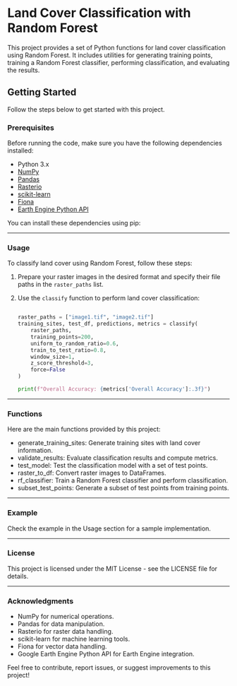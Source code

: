# Land Cover Classification with Random Forest

This project provides a set of Python functions for land cover classification using Random Forest. It includes utilities for generating training points, training a Random Forest classifier, performing classification, and evaluating the results.

## Getting Started

Follow the steps below to get started with this project.

### Prerequisites

Before running the code, make sure you have the following dependencies installed:

- Python 3.x
- [NumPy](https://numpy.org/)
- [Pandas](https://pandas.pydata.org/)
- [Rasterio](https://rasterio.readthedocs.io/en/latest/)
- [scikit-learn](https://scikit-learn.org/)
- [Fiona](https://fiona.readthedocs.io/en/stable/)
- [Earth Engine Python API](https://developers.google.com/earth-engine/guides/python_install)

You can install these dependencies using pip:

---
### Usage

To classify land cover using Random Forest, follow these steps:

1. Prepare your raster images in the desired format and specify their file paths in the `raster_paths` list.

2. Use the `classify` function to perform land cover classification:

   ```python

   raster_paths = ["image1.tif", "image2.tif"]
   training_sites, test_df, predictions, metrics = classify(
       raster_paths,
       training_points=200,
       uniform_to_random_ratio=0.6,
       train_to_test_ratio=0.8,
       window_size=1,
       z_score_threshold=3,
       force=False
   )

   print(f"Overall Accuracy: {metrics['Overall Accuracy']:.3f}")

---
### Functions
Here are the main functions provided by this project:

- generate_training_sites: Generate training sites with land cover information.
- validate_results: Evaluate classification results and compute metrics.
- test_model: Test the classification model with a set of test points.
- raster_to_df: Convert raster images to DataFrames.
- rf_classifier: Train a Random Forest classifier and perform classification.
- subset_test_points: Generate a subset of test points from training points.

---
### Example
Check the example in the Usage section for a sample implementation.

---
### License
This project is licensed under the MIT License - see the LICENSE file for details.

---
### Acknowledgments
- NumPy for numerical operations.
- Pandas for data manipulation.
- Rasterio for raster data handling.
- scikit-learn for machine learning tools.
- Fiona for vector data handling.
- Google Earth Engine Python API for Earth Engine integration.

Feel free to contribute, report issues, or suggest improvements to this project!
